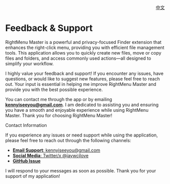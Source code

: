 <p align="right">
  <a href="./feedback.zh.md">中文</a>
</p>
<!--rehype:style=float: right; bottom: -36px; position: relative;-->

Feedback & Support
===

RightMenu Master is a powerful and privacy-focused Finder extension that enhances the right-click menu, providing you with efficient file management tools. This application allows you to quickly create new files, move or copy files and folders, and access commonly used actions—all designed to simplify your workflow.

I highly value your feedback and support! If you encounter any issues, have questions, or would like to suggest new features, please feel free to reach out. Your input is essential in helping me improve RightMenu Master and provide you with the best possible experience.

You can contact me through the app or by emailing **kennyiseeyou@gmail.com**. I am dedicated to assisting you and ensuring you have a smooth and enjoyable experience while using RightMenu Master. Thank you for choosing RightMenu Master!

Contact Information

If you experience any issues or need support while using the application, please feel free to reach out through the following channels:

- [**Email Support**: kennyiseeyou@gmail.com](mailto:kennyiseeyou@gmail.com)
- [**Social Media**: Twitter/x @jaywcjlove](https://twitter.com/jaywcjlove)
- [**GitHub Issue**](https://github.com/jaywcjlove/rightmenu-master/issues/new/choose)

I will respond to your messages as soon as possible. Thank you for your support of my application!
